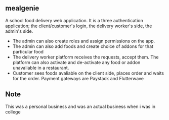 ## mealgenie
A school food delivery web application. It is a three authentication application; the client/customer's login, the delivery worker's side, the admin's side.
- The admin can also create roles and assign permissions on the app.
- The admin can also add foods and create choice of addons for that particular food
- The delivery worker platform receives the requests, accept them. The platform can also activate and de-activate any food or addon unavaliable in a restaurant.
- Customer sees foods avaliable on the client side, places order and waits for the order. Payment gateways are Paystack and Flutterwave

## Note
This was a personal business and was an actual business when i was in college
